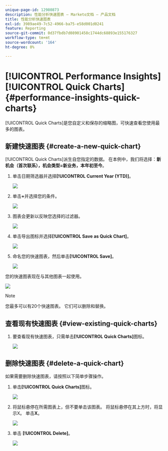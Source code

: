 ```yaml
---
unique-page-id: 12980873
description: 性能分析快速图表 — Marketo文档 — 产品文档
title: 性能分析快速图表
exl-id: 3989ae49-7c52-4966-ba75-e58d001d0241
feature: Reporting
source-git-commit: 0d37fbdb7d08901458c1744dc68893e155176327
workflow-type: tm+mt
source-wordcount: '164'
ht-degree: 0%

---
```


# [!UICONTROL Performance Insights] [!UICONTROL Quick Charts] {#performance-insights-quick-charts}

[!UICONTROL Quick Charts]是您自定义和保存的缩略图，可快速查看您使用最多的图表。

## 新建快速图表 {#create-a-new-quick-chart}

[!UICONTROL Quick Charts]派生自您指定的数据。 在本例中，我们将选择：**新机会（首次联系），机会类型=新业务，本年初至今**。

1. 单击日期筛选器并选择&#x200B;**[!UICONTROL Current Year (YTD)]**。

   ![](assets/1-2.png)

1. 单击&#x200B;**+**&#x200B;并选择您的条件。

   ![](assets/2-2.png)

1. 图表会更新以反映您选择的过滤器。

   ![](assets/3-3.png)

1. 单击导出图标并选择&#x200B;**[!UICONTROL Save as Quick Chart]**。

   ![](assets/4-2.png)

1. 命名您的快速图表，然后单击&#x200B;**[!UICONTROL Save]**。

   ![](assets/5-3.png)

您的快速图表现在与其他图表一起使用。

![](assets/6-3.png)

>[!NOTE]
>
>您最多可以有20个快速图表。 它们可以删除和替换。

## 查看现有快速图表 {#view-existing-quick-charts}

1. 要查看现有快速图表，只需单击&#x200B;**[!UICONTROL Quick Charts]**&#x200B;图标。

   ![](assets/7-1.png)

## 删除快速图表 {#delete-a-quick-chart}

如果需要删除快速图表，请按照以下简单步骤操作。

1. 单击&#x200B;**[!UICONTROL Quick Charts]**&#x200B;图标。

   ![](assets/8-1.png)

1. 将鼠标悬停在所需图表上，但不要单击该图表。 将鼠标悬停在其上方时，将显示X。 单击&#x200B;**X**。

   ![](assets/9-2.png)

1. 单击 **[!UICONTROL Delete]**。

   ![](assets/10-1.png)
